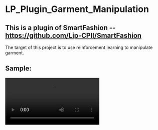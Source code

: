 # LP_Plugin_Garment_Manipulation  
## This is a plugin of SmartFashion -- https://github.com/Lip-CPII/SmartFashion  
The target of this project is to use reinforcement learning to manipulate garment.  
## Sample:
![Alt Text](https://github.com/a969152504/LP_Plugin_Garment_Manipulation/blob/main/sample.mp4) 
